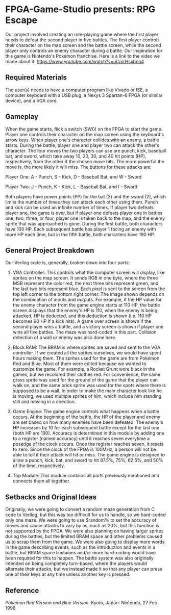 # FPGA-Game-Studio presents: RPG Escape
Our project involved creating an role-playing game where the first player needs to defeat the second player in five battles.  The first player controls their character on the map screen and the battle screen, while the second player only controls an enemy character during a battle.  Our inspiration for this game is Nintendo's Pokémon franchise.  Here is a link to the video we made about it: https://www.youtube.com/watch?v=nCmrHsxbnh4

## Required Materials
The user(s) needs to have a computer program like Vivado or ISE, a computer keyboard with a USB plug, a Nexys 3 Spartan-6 FPGA (or similar device), and a VGA cord.

## Gameplay
When the game starts, flick a switch (SW0) on the FPGA to start the game.  Player one controls their character on the map screen using the keyboard's arrow keys.  When player one's character collides with an enemy, a battle starts.  During the battle, player one and player two can attack the other's character.  The four moves the two players can use are punch, kick, baseball bat, and sword, which take away 10, 20, 30, and 40 hit points (HP), respectively, from the other if the chosen move hits. The more powerful the move is, the more likely it will miss.  The buttons for these attacks are:

Player One: A - Punch, S - Kick, D - Baseball Bat, and W - Sword

Player Two: J - Punch, K - Kick, L - Baseball Bat, and I - Sword

Both players have power points (PP) for the bat (3) and the sword (2), which limits the number of times they can attack each other using them.  Punch and kick can be used an infinite number of times.  If player two defeats player one, the game is over, but if player one defeats player one in battles one, two, three, or four, player one is taken back to the map, and the enemy sprite that was approached is gone.  During the first battle, both characters have 100 HP.  Each subsequent battle has player 1 facing an enemy with more HP each time, but in the fifth battle, both characters have 190 HP.

## General Project Breakdown
Our Verilog code is, generally, broken down into four parts:

1) VGA Controller: This controls what the computer screen will display, like sprites on the map screen.  It sends RGB in one byte, where the three MSB represent the color red, the next three bits represent green, and the last two bits represent blue.  Each pixel is sent to the screen from the top left corner to the bottom right corner.  The image shown depends on the combination of inputs and outputs.  For example, if the HP value for the enemy character from the game engine starts at 110 HP, the battle screen displays that the enemy's HP is 110, when the enemy is being attacked, HP is deducted, and this deduction is shown (i.e. 110 HP becomes 90 HP if a kick hits).  A game over screen is shown if the second player wins a battle, and a victory screen is shown if player one wins all five battles.  The maze was hard-coded in this part.  Collision detection of a wall or enemy was also done here.

2) Block RAM: The BRAM is where sprites are saved and sent to the VGA controller.  If we created all the sprites ourselves, we would have spent hours making them.  The sprites used for the game are from Pokémon Red and Blue.  Most of them were edited because we wanted to customize the game.  For example, a Rocket Grunt wore black in the games, but we recolored their clothes red.  For convenience, the same grass sprite was used for the ground of the game that the player can walk on, and the same brick sprite was used for the spots where there is supposed to be a wall.  In order to make the main character look like he is moving, we used multiple sprites of him, which include him standing still and moving in a direction.

3) Game Engine: The game engine controls what happens when a battle occurs.  At the beginning of the battle, the HP of the player and enemy are set based on how many enemies have been defeated.  The enemy's HP increases by 10 for each subsequent battle except for the last one (both HP are 190).  Accuracy is determined in this module by adding one to a register (named accuracy) until it reaches seven everytime a posedge of the clock occurs.  Once the register reaches seven, it resets to zero.  Since the clock of the FPGA is 100MHz, a person will not be able to tell if their attack will hit or miss.  The game engine is designed to allow a punch, kick, bat, and sword to hit 87.5%, 75%, 62.5%, and 50% of the time, respectively.

4) Top Module: This module contains all parts previously mentioned and connects them all together.

## Setbacks and Original Ideas
Originally, we were going to convert a random maze generation from C code to Verilog, but this was too difficult for us to handle, so we hard-coded only one maze.  We were going to use $random% to set the accuracy of moves and cause attacks to vary by as much as 20%, but this function is not supported by the FPGA.  We were also planning on having larger sprites during the battles, but the limited BRAM space and other problems caused us to scrap them from the game.  We were also going to display more words in the game describing events, such as the introduction and events in a battle, but BRAM space limitaions and/or more hard-coding would have been required for this to happen. The battle system was also originally intended on being completely turn-based, where the players would alternate their attacks, but we instead made it so that any player can press one of their keys at any time unless another key is pressed.

## Reference
*Pokémon Red Version and Blue Version*. Kyoto, Japan: Nintendo, 27 Feb. 1996.
